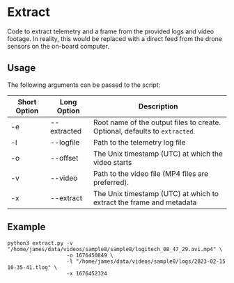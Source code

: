 # Extract

Code to extract telemetry and a frame from the provided logs and video footage. In reality, this would be replaced with a direct feed from the drone sensors on the on-board computer.

## Usage

The following arguments can be passed to the script:

| Short Option | Long Option | Description |
| ------------ | ----------- | ----------- |
| -e | --extracted | Root name of the output files to create. Optional, defaults to `extracted`. |
| -l | --logfile | Path to the telemetry log file |
| -o | --offset | The Unix timestamp (UTC) at which the video starts |
| -v | --video | Path to the video file (MP4 files are preferred). |
| -x | --extract | The Unix timestamp (UTC) at which to extract the frame and metadata |

## Example

```
python3 extract.py -v "/home/james/data/videos/sample8/sample8/logitech_08_47_29.avi.mp4" \
                   -o 1676450849 \
                   -l "/home/james/data/videos/sample8/logs/2023-02-15 10-35-41.tlog" \
                   -x 1676452324
```